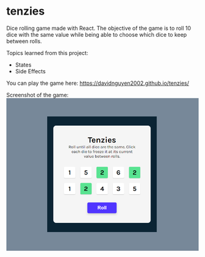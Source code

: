 # tenzies

Dice rolling game made with React. The objective of the game is to roll 10 dice with the same value while being able to choose which dice to keep between rolls.

Topics learned from this project:
* States
* Side Effects

You can play the game here: https://davidnguyen2002.github.io/tenzies/

Screenshot of the game:
![Screenshot of project](https://github.com/DavidNguyen2002/tenzies/blob/main/tenzies-screenshot.png?raw=true)
